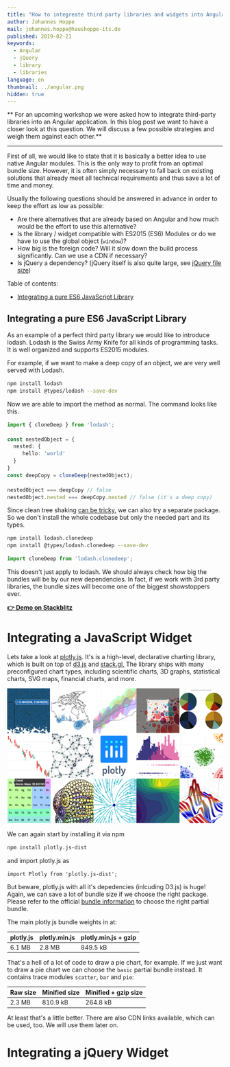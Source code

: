 ```yaml
---
title: "How to integreate third party libraries and widgets into Angular"
author: Johannes Hoppe
mail: johannes.hoppe@haushoppe-its.de
published: 2019-02-21
keywords:
  - Angular
  - jQuery
  - library
  - libraries
language: en
thumbnail: ../angular.png
hidden: true
---
```


**
For an upcoming workshop we were asked how to integrate third-party libraries into an Angular application.
In this blog post we want to have a closer look at this question.
We will discuss a few possible strategies and weigh them against each other.**

<hr>

First of all, we would like to state that it is basically a better idea to use native Angular modules.
This is the only way to profit from an optimal bundle size.
However, it is often simply necessary to fall back on existing solutions that already meet all technical requirements and thus save a lot of time and money.

Usually the following questions should be answered in advance in order to keep the effort as low as possible:

- Are there alternatives that are already based on Angular and how much would be the effort to use this alternative?
- Is the library / widget compatible with ES2015 (ES6) Modules or do we have to use the global object (`window`)? 
- How big is the foreign code? Will it slow down the build process significantly. Can we use a CDN if necessary?
- Is jQuery a dependency? (jQuery itself is also quite large, see [jQuery file size](https://mathiasbynens.be/demo/jquery-size))

Table of contents:
* [Integrating a pure ES6 JavaScript Library](#integrating-a-pure-es6-javascript-library)

## Integrating a pure ES6 JavaScript Library

As an example of a perfect third party library we would like to introduce lodash.
Lodash is the Swiss Army Knife for all kinds of programming tasks.
It is well organized and supports ES2015 modules.

For example, if we want to make a deep copy of an object, we are very well served with Lodash.

```bash
npm install lodash
npm install @types/lodash --save-dev
``` 

Now we are able to import the method as normal.
The command looks like this.

```ts
import { cloneDeep } from 'lodash';

const nestedObject = {
  nested: {
     hello: 'world'
  }
}
const deepCopy = cloneDeep(nestedObject);

nestedObject === deepCopy // false
nestedObject.nested === deepCopy.nested // false (it's a deep copy)
```

Since clean tree shaking [can be tricky](https://medium.com/@martin_hotell/tree-shake-lodash-with-webpack-jest-and-typescript-2734fa13b5cd), we can also try a separate package.
So we don't install the whole codebase but only the needed part and its types.

```bash
npm install lodash.clonedeep
npm install @types/lodash.clonedeep --save-dev
```

```ts
import cloneDeep from 'lodash.clonedeep';
```

This doesn't just apply to lodash.
We should always check how big the bundles will be by our new dependencies.
In fact, if we work with 3rd party libraries, the bundle sizes will become one of the biggest showstoppers ever.

**[👉 Demo on Stackblitz](https://stackblitz.com/edit/angular-3rd-party-libraries-and-widgets?file=src%2Fapp%2Flodash-example%2Flodash-example.component.ts)**


# Integrating a JavaScript Widget

Lets take a look at [plotly.js](https://plot.ly/javascript/).
It's is a high-level, declarative charting library, which is built on top of [d3.js](http://d3js.org/) and [stack.gl](http://stack.gl/),
The library ships with many preconfigured chart types, including scientific charts, 3D graphs, statistical charts, SVG maps, financial charts, and more.

![plotly.js demo](plotly_2017.png)

We can again start by installing it via npm

```bash
npm install plotly.js-dist
```

and import plotly.js as

```
import Plotly from 'plotly.js-dist'; 
```

But beware, plotly.js with all it's depedencies (inlcuding D3.js) is huge!
Again, we can save a lot of bundle size if we choose the right package.
Please refer to the official [bundle information](https://github.com/plotly/plotly.js/blob/master/dist/README.md#bundle-information) to choose the right partial bundle.

The main plotly.js bundle weights in at:

| plotly.js | plotly.min.js | plotly.min.js + gzip |
|-----------|---------------|----------------------|
| 6.1 MB | 2.8 MB | 849.5 kB |

That's a hell of a lot of code to draw a pie chart, for example.
If we just want to draw a pie chart we can choose the `basic` partial bundle instead.
It contains trace modules `scatter`, `bar` and `pie`:

| Raw size | Minified size | Minified + gzip size |
|------|-----------------|------------------------|
| 2.3 MB | 810.9 kB | 264.8 kB |

At least that's a little better.
There are also CDN links available, which can be used, too.
We will use them later on.


# Integrating a jQuery Widget